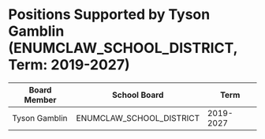 # Positions Supported by Tyson Gamblin (ENUMCLAW_SCHOOL_DISTRICT, Term: 2019-2027)

| Board Member | School Board | Term |
|--------------|--------------|------|
| Tyson Gamblin | ENUMCLAW_SCHOOL_DISTRICT | 2019-2027 |

